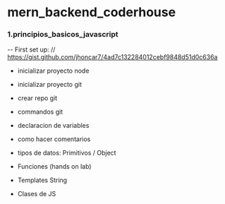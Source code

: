 # mern_backend_coderhouse
### 1.principios_basicos_javascript
-- First set up:
// https://gist.github.com/jhoncar7/4ad7c132284012cebf9848d51d0c636a

- inicializar proyecto node
- inicializar proyecto git
- crear repo git
- commandos git

- declaracion de variables
- como hacer comentarios
- tipos de datos: Primitivos / Object
- Funciones (hands on lab)
- Templates String
- Clases de JS
